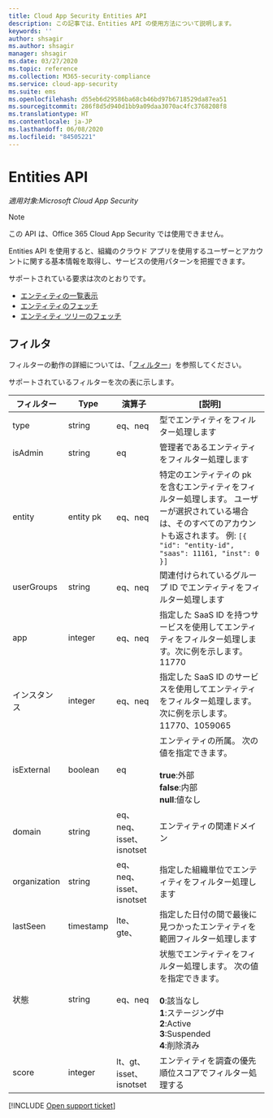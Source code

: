 ```yaml
---
title: Cloud App Security Entities API
description: この記事では、Entities API の使用方法について説明します。
keywords: ''
author: shsagir
ms.author: shsagir
manager: shsagir
ms.date: 03/27/2020
ms.topic: reference
ms.collection: M365-security-compliance
ms.service: cloud-app-security
ms.suite: ems
ms.openlocfilehash: d55eb6d29586ba68cb46bd97b6718529da87ea51
ms.sourcegitcommit: 286f8d5d940d1bb9a09daa3070ac4fc3768208f8
ms.translationtype: HT
ms.contentlocale: ja-JP
ms.lasthandoff: 06/08/2020
ms.locfileid: "84505221"
---
```

# <a name="entities-api"></a>Entities API

*適用対象:Microsoft Cloud App Security*

> [!NOTE]
> この API は、Office 365 Cloud App Security では使用できません。

Entities API を使用すると、組織のクラウド アプリを使用するユーザーとアカウントに関する基本情報を取得し、サービスの使用パターンを把握できます。

サポートされている要求は次のとおりです。

- [エンティティの一覧表示](api-entities-list.md)
- [エンティティのフェッチ](api-entities-fetch.md)
- [エンティティ ツリーのフェッチ](api-entities-fetch-tree.md)

## <a name="filters"></a>フィルタ

フィルターの動作の詳細については、「[フィルター](api-introduction.md#filters)」を参照してください。

サポートされているフィルターを次の表に示します。

| フィルター | Type | 演算子 | [説明] |
| --- | --- | --- | --- |
| type| string | eq、neq | 型でエンティティをフィルター処理します |
| isAdmin | string | eq | 管理者であるエンティティをフィルター処理します |
| entity | entity pk | eq、neq | 特定のエンティティの pk を含むエンティティをフィルター処理します。 ユーザーが選択されている場合は、そのすべてのアカウントも返されます。 例: `[{ "id": "entity-id", "saas": 11161, "inst": 0 }]` |
| userGroups |string | eq、neq | 関連付けられているグループ ID でエンティティをフィルター処理します |
| app | integer | eq、neq | 指定した SaaS ID を持つサービスを使用してエンティティをフィルター処理します。次に例を示します。11770 |
| インスタンス | integer | eq、neq | 指定した SaaS ID のサービスを使用してエンティティをフィルター処理します。次に例を示します。11770、1059065 |
| isExternal | boolean | eq | エンティティの所属。 次の値を指定できます。<br /><br />**true**:外部<br />**false**:内部<br />**null**:値なし |
| domain | string | eq、neq、isset、isnotset | エンティティの関連ドメイン |
| organization | string | eq、neq、isset、isnotset | 指定した組織単位でエンティティをフィルター処理します |
| lastSeen | timestamp | lte、gte、 | 指定した日付の間で最後に見つかったエンティティを範囲フィルター処理します |
| 状態 | string | eq、neq | 状態でエンティティをフィルター処理します。 次の値を指定できます。<br /><br />**0**:該当なし<br />**1**:ステージング中<br />**2**:Active<br />**3**:Suspended<br />**4**:削除済み |
| score | integer | lt、gt、isset、isnotset | エンティティを調査の優先順位スコアでフィルター処理する |

[!INCLUDE [Open support ticket](includes/support.md)]
